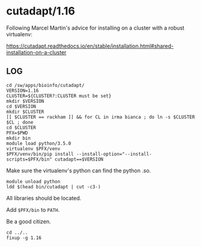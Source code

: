 cutadapt/1.16
=============

Following Marcel Martin's advice for installing on a cluster with a robust virtualenv:

<https://cutadapt.readthedocs.io/en/stable/installation.html#shared-installation-on-a-cluster>

LOG
---

    cd /sw/apps/bioinfo/cutadapt/
    VERSION=1.16
    CLUSTER=${CLUSTER?:CLUSTER must be set}
    mkdir $VERSION
    cd $VERSION
    mkdir $CLUSTER
    [[ $CLUSTER == rackham ]] && for CL in irma bianca ; do ln -s $CLUSTER $CL ; done
    cd $CLUSTER
    PFX=$PWD
    mkdir bin
    module load python/3.5.0
    virtualenv $PFX/venv
    $PFX/venv/bin/pip install --install-option="--install-scripts=$PFX/bin" cutadapt==$VERSION

Make sure the virtualenv's python can find the python .so.

    module unload python
    ldd $(head bin/cutadapt | cut -c3-)

All libraries should be located.

Add `$PFX/bin` to `PATH`.

Be a good citizen.

    cd ../..
    fixup -g 1.16

